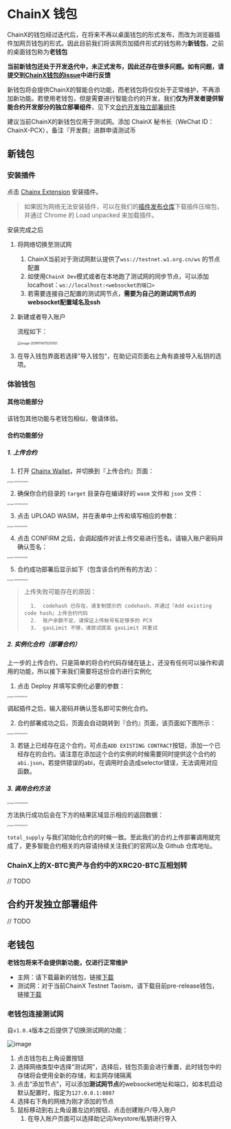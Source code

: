 # ChainX 钱包

ChainX的钱包经过迭代后，在将来不再以桌面钱包的形式发布，而改为浏览器插件加网页钱包的形式。因此目前我们将该网页加插件形式的钱包称为**新钱包**，之前的桌面钱包称为**老钱包**

**当前新钱包还处于开发迭代中，未正式发布，因此还存在很多问题。如有问题，请提交到[ChainX钱包的issue](https://github.com/chainx-org/chainx-wallet/issues)中进行反馈**

新钱包将会提供ChainX的智能合约功能，而老钱包将仅仅处于正常维护，不再添加新功能。若使用老钱包，但是需要进行智能合约的开发，我们**仅为开发者提供智能合约开发部分的独立部署组件**，见下文[合约开发独立部署组件](#合约开发独立部署组件)

建议当前ChainX的新钱包仅用于测试网。添加 ChainX 秘书长（WeChat ID：ChainX-PCX），备注『开发群』进群申请测试币

## 新钱包

### 安装插件

点击 [Chainx Extension](https://chrome.google.com/webstore/detail/chainx-extension/dffjlgnecfafjfmkknpipapcbgajflge) 安装插件。

> 如果因为网络无法安装插件，可以在我们的[插件发布仓库](https://github.com/chainx-org/chainx-extension-release)下载插件压缩包，并通过 Chrome 的 Load unpacked 来加载插件。

安装完成之后

1. 将网络切换至测试网

   1.	ChainX当前对于测试网默认提供了`wss://testnet.w1.org.cn/ws` 的节点配置
   2.	如使用`ChainX Dev`模式或者在本地跑了测试网的同步节点，可以添加localhost：`ws://localhost:<websocket的端口>`
   3.	若需要连接自己配置的测试网节点，**需要为自己的测试网节点的websocket配置域名及ssh**

2. 新建或者导入账户

   流程如下：

   <img src="images/contract-frontend/image-20191114175210101.png" alt="image-20191114175210101" style="zoom:50%;" />

3.	在导入钱包界面若选择”导入钱包“，在助记词页面右上角有直接导入私钥的选项。

### 体验钱包

#### 其他功能部分

该钱包其他功能与老钱包相似，敬请体验。

#### 合约功能部分

##### 1. 上传合约

1.	打开 [Chainx Wallet](https://dapps.chainx.org.cn/)，并切换到『上传合约』页面：

<img src="images/contract-frontend/image-20191114150242636.png" alt="image-20191114150242636" style="zoom: 25%;" />

2.	确保你合约目录的 `target` 目录存在编译好的 `wasm` 文件和 `json` 文件：

<img src="images/contract-frontend/image-20191114120447447.png" alt="image-20191114120447447" style="zoom:25%;" />

3.	点击 UPLOAD WASM，并在表单中上传和填写相应的参数：

<img src="images/contract-frontend/image-20191114150517915.png" alt="image-20191114150517915" style="zoom:25%;" />

4.	点击 CONFIRM 之后，会调起插件对该上传交易进行签名，请输入账户密码并确认签名：

<img src="images/contract-frontend/image-20191114151019208.png" alt="image-20191114151019208" style="zoom:25%;" />

5.	合约成功部署后显示如下（包含该合约所有的方法）：

<img src="images/contract-frontend/image-20191114151322439.png" alt="image-20191114151322439" style="zoom:25%;" />

>	上传失败可能存在的原因：
>
>		1.	codehash 已存在，请复制提示的 codehash，并通过『Add existing code hash』上传合约代码
>	 	2.	账户余额不足，请保证上传帐号有足够多的 PCX
>	 	3.	gasLimit 不够，请尝试提高 gasLimit 并重试

##### 2. 实例化合约（部署合约）

上一步的上传合约，只是简单的将合约代码存储在链上，还没有任何可以操作和调用的功能，所以接下来我们需要将这份合约进行实例化


1.	点击 Deploy 并填写实例化必要的参数：

<img src="images/contract-frontend/image-20191114152810561.png" alt="image-20191114152810561" style="zoom:25%;" />

调起插件之后，输入密码并确认签名即可实例化合约。

2.	合约部署成功之后，页面会自动跳转到『合约』页面，该页面如下图所示：

<img src="images/contract-frontend/image-20191114154411579.png" alt="image-20191114154411579" style="zoom:25%;" />

3. 若链上已经存在这个合约，可点击`ADD EXISTING CONTRACT`按钮，添加一个已经存在的合约。请注意在添加这个合约实例的时候需要同时提供这个合约的`abi.json`，若提供错误的abi，在调用时会造成selector错误，无法调用对应函数。

##### 3. 调用合约方法

<img src="images/contract-frontend/image-20191114155829408.png" alt="image-20191114155829408" style="zoom:25%;" />

方法执行成功后会在下方的结果区域显示相应的返回数据：

<img src="images/contract-frontend/image-20191114160022577.png" alt="image-20191114160022577" style="zoom:25%;" />

`total_supply` 与我们初始化合约的时候一致。至此我们的合约上传部署调用就完成了，更多智能合约相关的内容请持续关注我们的官网以及 Github 仓库地址。

### ChainX上的X-BTC资产与合约中的XRC20-BTC互相划转

// TODO 

## 合约开发独立部署组件

// TODO

## 老钱包

**老钱包将来不会提供新功能，仅进行正常维护**

* 主网：请下载最新的钱包，链接[下载](https://github.com/chainx-org/chainx-wallet/releases)
* 测试网：对于当前ChainX Testnet Taoism，请下载目前pre-release钱包，链接[下载](#)

### 老钱包连接测试网

自`v1.0.4`版本之后提供了切换测试网的功能：

![image](https://user-images.githubusercontent.com/5023721/62120182-ae257c00-b2f3-11e9-9e5e-b2c1e65ee0f1.png)

1. 点击钱包右上角设置按钮
2. 选择网络类型中选择“测试网”，选择后，钱包页面会进行重置，此时钱包中的存储将会使用全新的存储，和主网存储隔离
3. 点击“添加节点”，可以添加**测试网节点**的websocket地址和端口，如本机启动默认配置时，指定为`127.0.0.1:8087`
4. 选择右下角的网络为刚才添加的节点
5. 鼠标移动到右上角设置左边的按钮，点击创建账户/导入账户
   1. 在导入账户页面可以选择助记词/keystore/私钥进行导入
